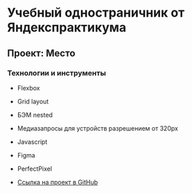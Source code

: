 # Учебный одностраничник от Яндекспрактикума

## Проект: Место

### Технологии и инструменты

- Flexbox
- Grid layout
- БЭМ nested
- Медиазапросы для устройств разрешением от 320px
- Javascript
- Figma
- PerfectPixel

- [Ссылка на проект в GitHub](https://wycktor.github.io/mesto)
